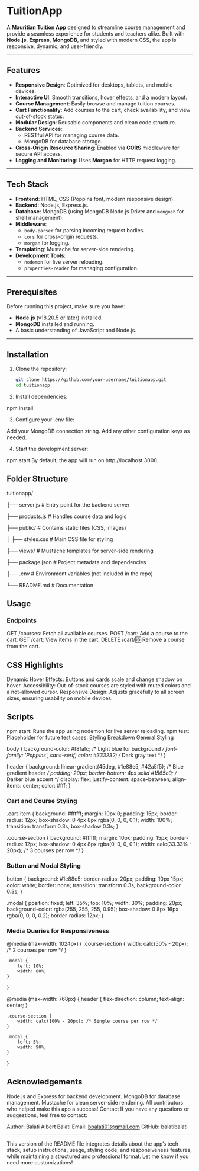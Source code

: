 # TuitionApp

A **Mauritian Tuition App** designed to streamline course management and provide a seamless experience for students and teachers alike. Built with **Node.js**, **Express**, **MongoDB**, and styled with modern CSS, the app is responsive, dynamic, and user-friendly.

---

## Features
- **Responsive Design**: Optimized for desktops, tablets, and mobile devices.
- **Interactive UI**: Smooth transitions, hover effects, and a modern layout.
- **Course Management**: Easily browse and manage tuition courses.
- **Cart Functionality**: Add courses to the cart, check availability, and view out-of-stock status.
- **Modular Design**: Reusable components and clean code structure.
- **Backend Services**:
  - RESTful API for managing course data.
  - MongoDB for database storage.
- **Cross-Origin Resource Sharing**: Enabled via **CORS** middleware for secure API access.
- **Logging and Monitoring**: Uses **Morgan** for HTTP request logging.

---

## Tech Stack
- **Frontend**: HTML, CSS (Poppins font, modern responsive design).
- **Backend**: Node.js, Express.js.
- **Database**: MongoDB (using MongoDB Node.js Driver and `mongosh` for shell management).
- **Middleware**:
  - `body-parser` for parsing incoming request bodies.
  - `cors` for cross-origin requests.
  - `morgan` for logging.
- **Templating**: Mustache for server-side rendering.
- **Development Tools**: 
  - `nodemon` for live server reloading.
  - `properties-reader` for managing configuration.

---

## Prerequisites
Before running this project, make sure you have:
- **Node.js** (v18.20.5 or later) installed.
- **MongoDB** installed and running.
- A basic understanding of JavaScript and Node.js.

---

## Installation
1. Clone the repository:
   ```bash
   git clone https://github.com/your-username/tuitionapp.git
   cd tuitionapp

2. Install dependencies:

npm install

3. Configure your .env file:

Add your MongoDB connection string.
Add any other configuration keys as needed.

4. Start the development server:

npm start
By default, the app will run on http://localhost:3000.

## Folder Structure

tuitionapp/

├── server.js          # Entry point for the backend server

├── products.js        # Handles course data and logic

├── public/            # Contains static files (CSS, images)

│   ├── styles.css     # Main CSS file for styling

├── views/             # Mustache templates for server-side rendering

├── package.json       # Project metadata and dependencies

├── .env               # Environment variables (not included in the repo)

└── README.md          # Documentation


## Usage

### Endpoints
GET /courses: Fetch all available courses.
POST /cart: Add a course to the cart.
GET /cart: View items in the cart.
DELETE /cart/:id: Remove a course from the cart.

## CSS Highlights
Dynamic Hover Effects: Buttons and cards scale and change shadow on hover.
Accessibility: Out-of-stock courses are styled with muted colors and a not-allowed cursor.
Responsive Design: Adjusts gracefully to all screen sizes, ensuring usability on mobile devices.

## Scripts
npm start: Runs the app using nodemon for live server reloading.
npm test: Placeholder for future test cases.
Styling Breakdown
General Styling

body {
    background-color: #f8fafc; /* Light blue for background */
    font-family: 'Poppins', sans-serif;
    color: #333232; /* Dark gray text */
}

header {
    background: linear-gradient(45deg, #1e88e5, #42a5f5); /* Blue gradient header */
    padding: 20px;
    border-bottom: 4px solid #1565c0; /* Darker blue accent */
    display: flex;
    justify-content: space-between;
    align-items: center;
    color: #fff;
}

### Cart and Course Styling

.cart-item {
    background: #ffffff;
    margin: 10px 0;
    padding: 15px;
    border-radius: 12px;
    box-shadow: 0 4px 8px rgba(0, 0, 0, 0.1);
    width: 100%;
    transition: transform 0.3s, box-shadow 0.3s;
}

.course-section {
    background: #ffffff;
    margin: 10px;
    padding: 15px;
    border-radius: 12px;
    box-shadow: 0 4px 8px rgba(0, 0, 0, 0.1);
    width: calc(33.33% - 20px); /* 3 courses per row */
}

### Button and Modal Styling

button {
    background: #1e88e5;
    border-radius: 20px;
    padding: 10px 15px;
    color: white;
    border: none;
    transition: transform 0.3s, background-color 0.3s;
}

.modal {
    position: fixed;
    left: 35%;
    top: 10%;
    width: 30%;
    padding: 20px;
    background-color: rgba(255, 255, 255, 0.95);
    box-shadow: 0 8px 16px rgba(0, 0, 0, 0.2);
    border-radius: 12px;
}

### Media Queries for Responsiveness

@media (max-width: 1024px) {
    .course-section {
        width: calc(50% - 20px); /* 2 courses per row */
    }

    .modal {
        left: 10%;
        width: 80%;
    }
}

@media (max-width: 768px) {
    header {
        flex-direction: column;
        text-align: center;
    }

    .course-section {
        width: calc(100% - 20px); /* Single course per row */
    }

    .modal {
        left: 5%;
        width: 90%;
    }
}

## Acknowledgements
Node.js and Express for backend development.
MongoDB for database management.
Mustache for clean server-side rendering.
All contributors who helped make this app a success!
Contact
If you have any questions or suggestions, feel free to contact:

Author: Balati Albert Balati
Email: bbalati01@gmail.com
GitHub: balatibalati


---

This version of the README file integrates details about the app’s tech stack, setup instructions, usage, styling code, and responsiveness features, while maintaining a structured and professional format. Let me know if you need more customizations!






